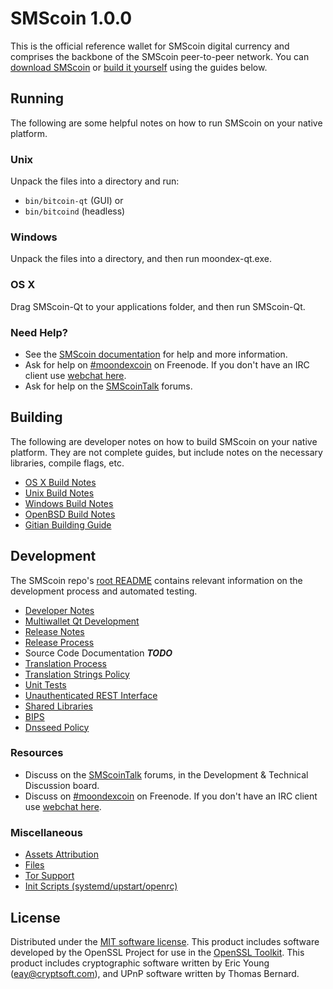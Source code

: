 SMScoin 1.0.0
=====================

This is the official reference wallet for SMScoin digital currency and comprises the backbone of the SMScoin peer-to-peer network. You can [download SMScoin](https://moondexcoin.io) or [build it yourself](#building) using the guides below.

Running
---------------------
The following are some helpful notes on how to run SMScoin on your native platform.

### Unix

Unpack the files into a directory and run:

- `bin/bitcoin-qt` (GUI) or
- `bin/bitcoind` (headless)

### Windows

Unpack the files into a directory, and then run moondex-qt.exe.

### OS X

Drag SMScoin-Qt to your applications folder, and then run SMScoin-Qt.

### Need Help?

* See the [SMScoin documentation](https://moondexcoin.atlassian.net/wiki/display/DOC)
for help and more information.
* Ask for help on [#moondexcoin](http://webchat.freenode.net?channels=moondexcoin) on Freenode. If you don't have an IRC client use [webchat here](http://webchat.freenode.net?channels=moondexcoin).
* Ask for help on the [SMScoinTalk](https://moondextalk.org/) forums.

Building
---------------------
The following are developer notes on how to build SMScoin on your native platform. They are not complete guides, but include notes on the necessary libraries, compile flags, etc.

- [OS X Build Notes](build-osx.md)
- [Unix Build Notes](build-unix.md)
- [Windows Build Notes](build-windows.md)
- [OpenBSD Build Notes](build-openbsd.md)
- [Gitian Building Guide](gitian-building.md)

Development
---------------------
The SMScoin repo's [root README](/README.md) contains relevant information on the development process and automated testing.

- [Developer Notes](developer-notes.md)
- [Multiwallet Qt Development](multiwallet-qt.md)
- [Release Notes](release-notes.md)
- [Release Process](release-process.md)
- Source Code Documentation ***TODO***
- [Translation Process](translation_process.md)
- [Translation Strings Policy](translation_strings_policy.md)
- [Unit Tests](unit-tests.md)
- [Unauthenticated REST Interface](REST-interface.md)
- [Shared Libraries](shared-libraries.md)
- [BIPS](bips.md)
- [Dnsseed Policy](dnsseed-policy.md)

### Resources
* Discuss on the [SMScoinTalk](https://moondextalk.org/) forums, in the Development & Technical Discussion board.
* Discuss on [#moondexcoin](http://webchat.freenode.net/?channels=moondexcoin) on Freenode. If you don't have an IRC client use [webchat here](http://webchat.freenode.net/?channels=moondexcoin).

### Miscellaneous
- [Assets Attribution](assets-attribution.md)
- [Files](files.md)
- [Tor Support](tor.md)
- [Init Scripts (systemd/upstart/openrc)](init.md)

License
---------------------
Distributed under the [MIT software license](http://www.opensource.org/licenses/mit-license.php).
This product includes software developed by the OpenSSL Project for use in the [OpenSSL Toolkit](https://www.openssl.org/). This product includes
cryptographic software written by Eric Young ([eay@cryptsoft.com](mailto:eay@cryptsoft.com)), and UPnP software written by Thomas Bernard.
